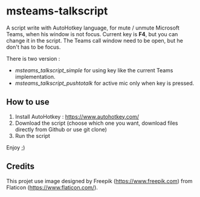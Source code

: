 # msteams-talkscript

A script write with AutoHotkey language, for mute / unmute Microsoft Teams, when his window is not focus.
Current key is **F4**, but you can change it in the script.
The Teams call window need to be open, but he don't has to be focus.

There is two version :
- *msteams_talkscript_simple* for using key like the current Teams implementation.
- *msteams_talkscript_pushtotalk* for active mic only when key is pressed.

## How to use

1. Install AutoHotkey : https://www.autohotkey.com/
2. Download the script (choose which one you want, download files directly from Github or use git clone)
3. Run the script

Enjoy ;)

## Credits
This projet use image designed by Freepik (https://www.freepik.com) from Flaticon (https://www.flaticon.com/).
